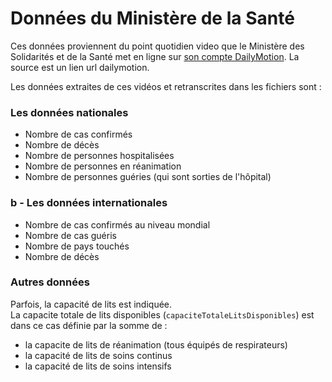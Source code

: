 # Données du Ministère de la Santé

Ces données proviennent du point quotidien video que le Ministère des Solidarités et de la Santé met en ligne sur [son compte DailyMotion](https://www.dailymotion.com/MinSoliSante).
La source est un lien url dailymotion.

Les données extraites de ces vidéos et retranscrites dans les fichiers sont :

### Les données nationales

* Nombre de cas confirmés 
* Nombre de décès 
* Nombre de personnes hospitalisées
* Nombre de personnes en réanimation
* Nombre de personnes guéries (qui sont sorties de l'hôpital)
  
### b - Les données internationales

* Nombre de cas confirmés au niveau mondial
* Nombre de cas guéris
* Nombre de pays touchés
* Nombre de décès

###  Autres données 

Parfois, la capacité de lits est indiquée.   
La capacite totale de lits disponibles (```capaciteTotaleLitsDisponibles```) est dans ce cas définie par la somme de :    
- la capacite de lits de réanimation (tous équipés de respirateurs)
- la capacité de lits de soins continus
- la capacité de lits de soins intensifs

